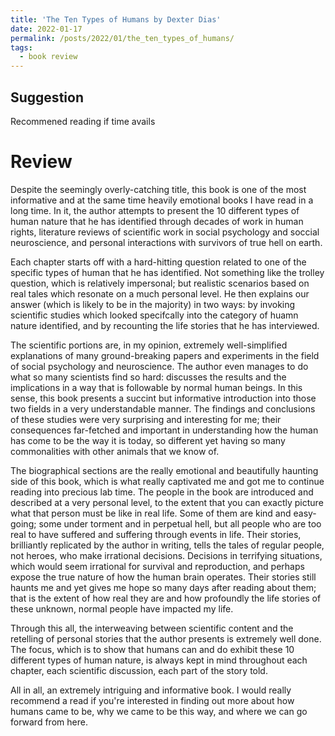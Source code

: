 ```yaml
---
title: 'The Ten Types of Humans by Dexter Dias'
date: 2022-01-17
permalink: /posts/2022/01/the_ten_types_of_humans/
tags:
  - book review
---
```


Suggestion
------
Recommened reading if time avails


Review
======
Despite the seemingly overly-catching title, this book is one of the most informative and at the same time heavily emotional books I have read in a long time. In it, the author attempts to present the 10 different types of human nature that he has identified through decades of work in human rights, literature reviews of scientific work in social psychology and soccial neuroscience, and personal interactions with survivors of true hell on earth.

Each chapter starts off with a hard-hitting question related to one of the specific types of human that he has identified. Not something like the trolley question, which is relatively impersonal; but realistic scenarios based on real tales which resonate on a much personal level. He then explains our answer (which is likely to be in the majority) in two ways: by invoking scientific studies which looked specifcally into the category of huamn nature identified, and by recounting the life stories that he has interviewed.

The scientific portions are, in my opinion, extremely well-simplified explanations of many ground-breaking papers and experiments in the field of social psychology and neuroscience. The author even manages to do what so many scientists find so hard: discusses the results and the implications in a way that is followable by normal human beings. In this sense, this book presents a succint but informative introduction into those two fields in a very understandable manner. The findings and conclusions of these studies were very surprising and interesting for me; their consequences far-fetched and important in understanding how the human has come to be the way it is today, so different yet having so many commonalities with other animals that we know of.

The biographical sections are the really emotional and beautifully haunting side of this book, which is what really captivated me and got me to continue reading into precious lab time. The people in the book are introduced and described at a very personal level, to the extent that you can exactly picture what that person must be like in real life. Some of them are kind and easy-going; some under torment and in perpetual hell, but all people who are too real to have suffered and suffering through events in life. Their stories, brilliantly replicated by the author in writing, tells the tales of regular people, not heroes, who make irrational decisions. Decisions in terrifying situations, which would seem irrational for survival and reproduction, and perhaps expose the true nature of how the human brain operates. Their stories still haunts me and yet gives me hope so many days after reading about them; that is the extent of how real they are and how profoundly the life stories of these unknown, normal people have impacted my life.

Through this all, the interweaving between scientific content and the retelling of personal stories that the author presents is extremely well done. The focus, which is to show that humans can and do exhibit these 10 different types of human nature, is always kept in mind throughout each chapter, each scientific discussion, each part of the story told.

All in all, an extremely intriguing and informative book. I would really recommend a read if you're interested in finding out more about how humans came to be, why we came to be this way, and where we can go forward from here.